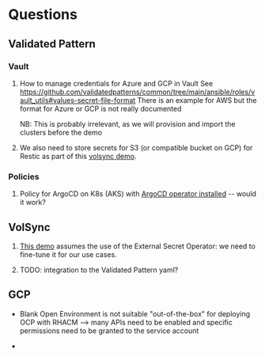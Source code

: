# Questions

## Validated Pattern

### Vault

1. How to manage credentials for Azure and GCP in Vault
   See https://github.com/validatedpatterns/common/tree/main/ansible/roles/vault_utils#values-secret-file-format
   There is an example for AWS but the format for Azure or GCP is not really documented
   
   NB: This is probably irrelevant, as we will provision and import the clusters before the demo

2. We also need to store secrets for S3 (or compatible bucket on GCP) for Restic as part of this [volsync demo](https://github.com/fc7/volsync-demo/blob/main/pacman-gitops-volsync-restic/external-secret-restic-secret.yaml).

### Policies

1. Policy for ArgoCD on K8s (AKS) with [ArgoCD operator installed](https://argocd-operator.readthedocs.io/en/stable/install/olm/#operator-lifecycle-manager) -- would it work?

## VolSync

1. [This demo](https://github.com/fc7/volsync-demo/blob/main/pacman-gitops-volsync-restic) assumes the use of the External Secret Operator: we need to fine-tune it for our use cases.

2. TODO: integration to the Validated Pattern yaml?

## GCP

* Blank Open Environment is not suitable "out-of-the-box" for deploying OCP with RHACM
  --> many APIs need to be enabled and specific permissions need to be granted to the service account

*   